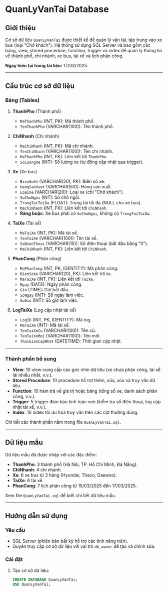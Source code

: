 # QuanLyVanTai Database

## Giới thiệu
Cơ sở dữ liệu `QuanLyVanTai` được thiết kế để quản lý vận tải, tập trung vào xe bus (loại "Chở khách"). Hệ thống sử dụng SQL Server và bao gồm các bảng, view, stored procedure, function, trigger và index để quản lý thông tin về thành phố, chi nhánh, xe bus, tài xế và lịch phân công.

**Ngày hiện tại trong tài liệu:** 17/03/2025.

---

## Cấu trúc cơ sở dữ liệu

### Bảng (Tables)
1. **ThanhPho** (Thành phố)
   - `MaThanhPho` (INT, PK): Mã thành phố.
   - `TenThanhPho` (VARCHAR(100)): Tên thành phố.

2. **ChiNhanh** (Chi nhánh)
   - `MaChiNhanh` (INT, PK): Mã chi nhánh.
   - `TenChiNhanh` (VARCHAR(100)): Tên chi nhánh.
   - `MaThanhPho` (INT, FK): Liên kết tới `ThanhPho`.
   - `SoLuongXe` (INT): Số lượng xe (tự động cập nhật qua trigger).

3. **Xe** (Xe bus)
   - `BienSoXe` (VARCHAR(20), PK): Biển số xe.
   - `HangSanXuat` (VARCHAR(50)): Hãng sản xuất.
   - `LoaiXe` (VARCHAR(20)): Loại xe (chỉ "Chở khách").
   - `SoChoNgoi` (INT): Số chỗ ngồi.
   - `TrongTaiToiDa` (FLOAT): Trọng tải tối đa (NULL cho xe bus).
   - `MaChiNhanh` (INT, FK): Liên kết tới `ChiNhanh`.
   - **Ràng buộc**: Xe bus phải có `SoChoNgoi`, không có `TrongTaiToiDa`.

4. **TaiXe** (Tài xế)
   - `MaTaiXe` (INT, PK): Mã tài xế.
   - `TenTaiXe` (VARCHAR(100)): Tên tài xế.
   - `SoDienThoai` (VARCHAR(15)): Số điện thoại (bắt đầu bằng "0").
   - `MaChiNhanh` (INT, FK): Liên kết tới `ChiNhanh`.

5. **PhanCong** (Phân công)
   - `MaPhanCong` (INT, PK, IDENTITY): Mã phân công.
   - `BienSoXe` (VARCHAR(20), FK): Liên kết tới `Xe`.
   - `MaTaiXe` (INT, FK): Liên kết tới `TaiXe`.
   - `Ngay` (DATE): Ngày phân công.
   - `Gio` (TIME): Giờ bắt đầu.
   - `SoNgay` (INT): Số ngày làm việc.
   - `SoGio` (INT): Số giờ làm việc.

6. **LogTaiXe** (Log cập nhật tài xế)
   - `LogID` (INT, PK, IDENTITY): Mã log.
   - `MaTaiXe` (INT): Mã tài xế.
   - `TenTaiXeCu` (VARCHAR(100)): Tên cũ.
   - `TenTaiXeMoi` (VARCHAR(100)): Tên mới.
   - `ThoiGianCapNhat` (DATETIME): Thời gian cập nhật.

---

### Thành phần bổ sung
- **View**: 10 view cung cấp các góc nhìn dữ liệu (xe chưa phân công, tài xế lái nhiều nhất, v.v.).
- **Stored Procedure**: 10 procedure hỗ trợ thêm, sửa, xóa và truy vấn dữ liệu.
- **Function**: 10 hàm trả về giá trị hoặc bảng (tổng số xe, danh sách phân công, v.v.).
- **Trigger**: 5 trigger đảm bảo tính toàn vẹn (kiểm tra số điện thoại, log cập nhật tài xế, v.v.).
- **Index**: 10 index tối ưu hóa truy vấn trên các cột thường dùng.

Chi tiết các thành phần nằm trong file `QuanLyVanTai.sql`.

---

## Dữ liệu mẫu
Dữ liệu mẫu đã được nhập với các đặc điểm:
- **ThanhPho**: 3 thành phố (Hà Nội, TP. Hồ Chí Minh, Đà Nẵng).
- **ChiNhanh**: 4 chi nhánh.
- **Xe**: 6 xe bus từ 3 hãng (Hyundai, Thaco, Daewoo).
- **TaiXe**: 6 tài xế.
- **PhanCong**: 7 lịch phân công từ 15/03/2025 đến 17/03/2025.

Xem file `QuanLyVanTai.sql` để biết chi tiết dữ liệu mẫu.

---

## Hướng dẫn sử dụng

### Yêu cầu
- SQL Server (phiên bản bất kỳ hỗ trợ các tính năng trên).
- Quyền truy cập cơ sở dữ liệu với vai trò `db_owner` để tạo và chỉnh sửa.

### Cài đặt
1. Tạo cơ sở dữ liệu:
   ```sql
   CREATE DATABASE QuanLyVanTai;
   USE QuanLyVanTai;
